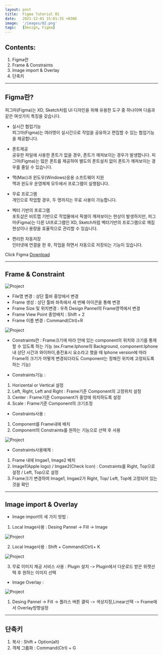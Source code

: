 ```yaml
---
layout: post
title:  Figma Tutorial 01
date:   2021-12-01 15:01:35 +0300
image:  '/images/02.png'
tags:   [Design, Figma]
---
```


## Contents:<br/>
1. Figma란<br/>
2. Frame & Constraints<br/>
3. Image import & Overlay<br/>
4. 단축키<br/>

___

## Figma란? 
피그마(Figma)는 XD, Sketch처럼 UI 디자인을 위해 유용한 도구 중 하나이며 다음과 같은 여섯가지 특징을 갖습니다.

* 실시간 협업기능<br/>
피그마(Figma)는 여러명이 실시간으로 작업을 공유하고 편집할 수 있는 협업기능을 제공합니다.

* 폰트제공<br/>
공유한 파일에 사용한 폰트가 없을 경우, 폰트가 깨져보이는 경우가 발생합니다. 피그마(Figma)는 많은 폰트를 제공하여 별도의 폰트설치 없이 폰트가 깨져보이는 경우를 줄일 수 있습니다.

* 맥(Mac)과 윈도우(Windows)응용 소프트웨어 지원<br/>
맥과 윈도우 운영체제 모두에서 프로그램이 실행됩니다.

* 무료 프로그램<br/>
개인으로 작업할 경우, 두 명까지는 무료 사용이 가능합니다.

* 벡터 기반의 프로그램<br/>
포토샵은 비트맵 기반으로 작업물에서 픽셀이 깨져보이는 현상이 발생하지만, 피그마(Figma)는 다른 UI프로그램인 XD, Sketch처럼 벡터기반의 프로그램으로 깨짐현상이나 용량을 효율적으로 관리할 수 있습니다.

* 편리한 자동저장<br/>
인터넷에 연결을 한 후, 작업을 하면서 자동으로 저장되는 기능이 있습니다.

Click Figma [Download](https://www.figma.com/downloads/)

___

## Frame & Constraint
<img src="/images/Posting/Figma/Tutorial01_01.png" alt="Project">

* File명 변경 : 상단 툴바 중앙에서 변경<br/>
* Frame 생성 : 상단 툴바 좌측에서 세 번째 아이콘을 통해 변경<br/>
* Frame Size 및 위치변경 : 우측 Design Pannel의 Frame영역에서 변경<br/>
* Frame View Point 중앙배치 : Shift + 2<br/>
* Frame 이름 변경 : Command(Ctrl)+R <br/>

<img src="/images/Posting/Figma/Tutorial01_02.png" alt="Project">

* Constraints란 : Frame크기에 따라 안에 있는 component의 위치와 크기를 통제할 수 있도록 하는 기능 
(ex.Frame:Iphone의 Background, component:Iphone내 상단 시간과 와이파이,충전표시 요소라고 했을 때 Iphone version에 따라 Frame의 크기가 어떻게 변경되더라도 Component는 정해진 위치에 고정되도록 하는 기능)<br/>

* Constraints기능 :<br/>
1. Horizental or Vertical 설정
2. Left, Right, Left and Right : Frame기준 Component의 고정위치 설정<br/>
3. Center : Frame기준 Component가 중앙에 위치하도록 설정<br/>
4. Scale : Frame기준 Component의 크기조정<br/>

* Constraints사용 : <br/>
1. Component를 Frame내에 배치<br/>
2. Component의 Constraints를 원하는 기능으로 선택 후 사용<br/>

<img src="/images/Posting/Figma/Tutorial01_03.png" alt="Project">

* Constraints사용예제 : <br/>
1. Frame 내에 Imgae1, Image2 배치 <br/>
2. Image1(Apple logo) / Imgae2(Check Icon) : Constraints를 Right, Top으로 설정 / Left, Top으로 설정
3. Frame크기 변경하여 Image1, Imgae2가 Right, Top/ Left, Top에 고정되어 있는 것을 확인

___

## Image import & Overlay<br/>

* Image import의 세 가지 방법 :<br/>
1. Local Image사용 : Desing Pannel -> Fill -> Image<br/>
<img src="/images/Posting/Figma/Tutorial01_04.png" alt="Project">

2. Local Image사용 : Shift + Command(Ctrl)+ K<br/>
<img src="/images/Posting/Figma/Tutorial01_05.png" alt="Project">

3. 무료 이미지 제공 서비스 사용 : Plugin 설치 -> Plugin에서 다운로드 받은 위젯선택 후 원하는 이미지 선택 <br/>

* Image Overlay :<br/>
<img src="/images/Posting/Figma/Tutorial01_05.png" alt="Project">

1. Desing Pannel -> Fill -> 플러스 버튼 클릭 -> 색상지정,Linear선택 -> Frame에서 Overlay방향설정

___

## 단축키 <br/>
1. 복사 : Shift + Option(alt)<br/>
2. 객체 그룹화 : Command(Ctrl) + G<br/>
